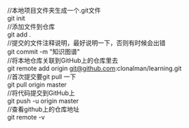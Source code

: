 //本地项目文件夹生成一个.git文件  
git init  
//添加文件到仓库  
git add .  
//提交的文件注释说明，最好说明一下，否则有时候会出错  
git commit -m "知识图谱"  
//将本地仓库关联到GitHub上的仓库里去  
git remote add origin git@github.com:clonalman/learning.git  
//首次提交要git pull 一下  
git pull origin master  
//将代码提交到GitHub上  
git push -u origin master  
//查看github上的仓库地址  
git remote -v  
